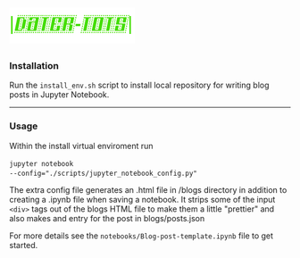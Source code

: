 # ![](./static_site/src/logo.png)

### Installation

Run the <code>install_env.sh</code> script to install local repository for writing blog posts in Jupyter Notebook.

---

### Usage

Within the install virtual enviroment run

<code>jupyter notebook --config="./scripts/jupyter_notebook_config.py"</code>

The extra config file generates an .html file in /blogs directory in addition to creating a .ipynb file when saving a notebook.
It strips some of the input `<div>` tags out of the blogs HTML file to make them a little "prettier" and
also makes and entry for the post in blogs/posts.json

For more details see the `notebooks/Blog-post-template.ipynb` file to get started.
